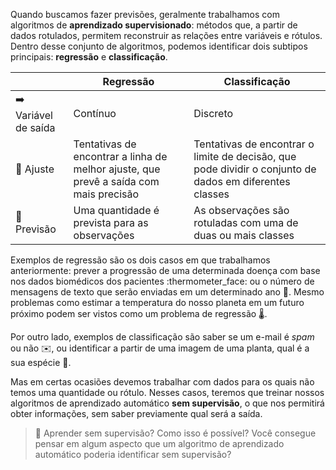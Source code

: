 Quando buscamos fazer previsões, geralmente trabalhamos com algoritmos de **aprendizado supervisionado**: métodos que, a partir de dados rotulados, permitem reconstruir as relações entre variáveis e rótulos. Dentro desse conjunto de algoritmos, podemos identificar dois subtipos principais: **regressão** e **classificação**.

|              	  |   	Regressão          | 	 Classificação             |
|-----------------|------------------------|-----------------------------|
|➡️ Variável de saída|Contínuo             	|Discreto                 	 |
|🔧 Ajuste        	|Tentativas de encontrar a linha de melhor ajuste, que prevê a saída com mais precisão|Tentativas de encontrar o limite de decisão, que pode dividir o conjunto de dados em diferentes classes |
|🔮 Previsão    	|Uma quantidade é prevista para as observações | As observações são rotuladas com uma de duas ou mais classes|

Exemplos de regressão são os dois casos em que trabalhamos anteriormente: prever a progressão de uma determinada doença com base nos dados biomédicos dos pacientes :thermometer_face: ou o número de mensagens de texto que serão enviadas em um determinado ano :vibration_mode:. Mesmo problemas como estimar a temperatura do nosso planeta em um futuro próximo podem ser vistos como um problema de regressão 🌡.

Por outro lado, exemplos de classificação são saber se um e-mail é _spam_ ou não :envelope:, ou identificar a partir de uma imagem de uma planta, qual é a sua espécie :sunflower:.  

Mas em certas ocasiões devemos trabalhar com dados para os quais não temos uma quantidade ou rótulo. Nesses casos, teremos que treinar nossos algoritmos de aprendizado automático **sem supervisão**, o que nos permitirá obter informações, sem saber previamente qual será a saída.


> 🤔 Aprender sem supervisão? Como isso é possível? Você consegue pensar em algum aspecto que um algoritmo de aprendizado automático poderia identificar sem supervisão?
